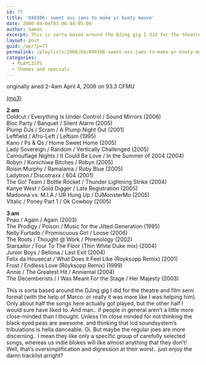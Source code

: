 ```yaml
---
id: 77
title: '040306: sweet ass jams to make yr booty mauve'
date: 2006-04-04T03:06:44-05:00
author: damon
excerpt: This is sorta based around the DJing gig I did for the theatre and film semi formal (with the help of Marco. or really it was more like I was helping him). Only about half the songs here actually got played, but the other half I would sure have liked to.
layout: post
guid: /wp/?p=77
permalink: /playlists/2006/04/040306-sweet-ass-jams-to-make-yr-booty-mauve/
categories:
  - PLAYLISTS
  - themes and specials
---
```

originally aired 2-4am April 4, 2006 on 93.3 CFMU

[(mp3)](https://storage.cloud.google.com/radioslipstream/radio/slipstream040306.mp3)

**2 am**  
Coldcut / Everything Is Under Control / Sound Mirrors (2006)  
Bloc Party / Banquet / Silent Alarm (2005)  
Plump DJs / Scram / A Plump Night Out (2001)  
Leftfield / Afro-Left / Leftism (1995)  
Kano / Ps & Qs / Home Sweet Home (2005)  
Lady Sovereign / Random / Vertically Challenged (2005)  
Camouflage Nights / It Could Be Love / In the Summer of 2004 (2004)  
Robyn / Konichiwa Bitches / Robyn (2005)  
Roisin Murphy / Ramalama / Ruby Blue (2005)  
Ladytron / Discotraxx / 604 (2001)  
The Go! Team / Bottle Rocket / Thunder Lightning Strike (2004)  
Kanye West / Gold Digger / Late Registration (2005)  
Madonna vs. M.I.A / UR Hung Up / DJMonsterMo (2005)  
Vitalic / Poney Part 1 / Ok Cowboy (2005)

**3 am**  
Pnau / Again / Again (2003)  
The Prodigy / Poison / Music for the Jilted Generation (1995)  
Nelly Furtado / Promiscuous Girl / Loose (2006)  
The Roots / Thought @ Work / Phrenology (2002)  
Starsailor / Four To The Floor (Thin White Duke mix) (2004)  
Junior Boys / Bellona / Last Exit (2004)  
Felix da Housecat / What Does it Feel Like (Royksopp Remix) (2001)  
Frost / Endless Love (Röyksopp Remix) (1999)  
Annie / The Greatest Hit / Anniemal (2004)  
The Decemberists / I Was Meant For the Stage / Her Majesty (2003)

This is sorta based around the DJing gig I did for the theatre and film semi formal (with the help of Marco. or really it was more like I was helping him). Only about half the songs here actually got played, but the other half I would sure have liked to. And man.. if people in general aren’t a little more close-minded than I thought. Unless I’m close minded for not thinking the black eyed peas are awesome. and thinking that lcd soundsystem’s tribulations is hella danceable. Oi. But maybe the regular joes are more discerning.. I mean they like only a specific group of carefully selected songs, whereas us indie blokes will like almost anything that they don’t! Well, that’s oversimplification and digression at their worst.. just enjoy the damn tracklist arright?
